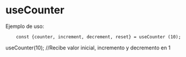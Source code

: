 # useCounter 

Ejemplo de uso:
```
    const {counter, increment, decrement, reset} = useCounter (10);
```

useCounter(10); //Recibe valor inicial, incremento y decremento en 1